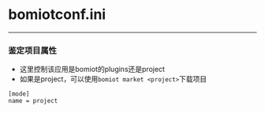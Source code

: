 # bomiotconf.ini

---

### 鉴定项目属性

- 这里控制该应用是bomiot的plugins还是project
- 如果是project，可以使用`bomiot market <project>`下载项目

```shell
[mode]
name = project
```